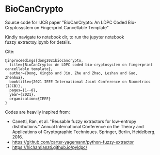 # BioCanCrypto
Source code for IJCB paper "BioCanCrypto: An LDPC Coded Bio-Cryptosystem on Fingerprint Cancellable Template"

Kindly navigate to notebook dir, to run the jupyter notebook fuzzy_extractoy.ipynb for details.

Cite: 

```
@inproceedings{dong2021biocancrypto,
  title={BioCanCrypto: An LDPC coded bio-cryptosystem on fingerprint cancellable template},
  author={Dong, Xingbo and Jin, Zhe and Zhao, Leshan and Guo, Zhenhua},
  booktitle={2021 IEEE International Joint Conference on Biometrics (IJCB)},
  pages={1--8},
  year={2021},
  organization={IEEE}
}
```

Codes are heavily inspired from:

- Canetti, Ran, et al. "Reusable fuzzy extractors for low-entropy distributions." Annual International Conference on the Theory and Applications of Cryptographic Techniques. Springer, Berlin, Heidelberg, 2016.
- https://github.com/carter-yagemann/python-fuzzy-extractor
- https://hichamjanati.github.io/pyldpc/ 
